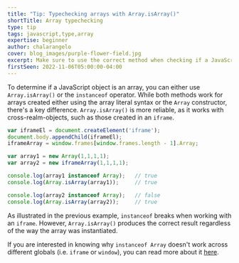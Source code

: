 ```yaml
---
title: "Tip: Typechecking arrays with Array.isArray()"
shortTitle: Array typechecking
type: tip
tags: javascript,type,array
expertise: beginner
author: chalarangelo
cover: blog_images/purple-flower-field.jpg
excerpt: Make sure to use the correct method when checking if a JavaScript object is an array.
firstSeen: 2022-11-06T05:00:00-04:00
---
```


To determine if a JavaScript object is an array, you can either use `Array.isArray()` or the `instanceof` operator. While both methods work for arrays created either using the array literal syntax or the `Array` constructor, there's a key difference. `Array.isArray()` is more reliable, as it works with cross-realm-objects, such as those created in an `iframe`.

```js
var iframeEl = document.createElement('iframe');
document.body.appendChild(iframeEl);
iframeArray = window.frames[window.frames.length - 1].Array;

var array1 = new Array(1,1,1,1);
var array2 = new iframeArray(1,1,1,1);

console.log(array1 instanceof Array);   // true
console.log(Array.isArray(array1));     // true

console.log(array2 instanceof Array);   // false
console.log(Array.isArray(array2));     // true
```

As illustrated in the previous example, `instanceof` breaks when working with an `iframe`. However, `Array.isArray()` produces the correct result regardless of the way the array was instantiated.

If you are interested in knowing why `instanceof Array` doesn't work across different globals (i.e. `iframe` or `window`), you can read more about it [here](http://web.mit.edu/jwalden/www/isArray.html).

